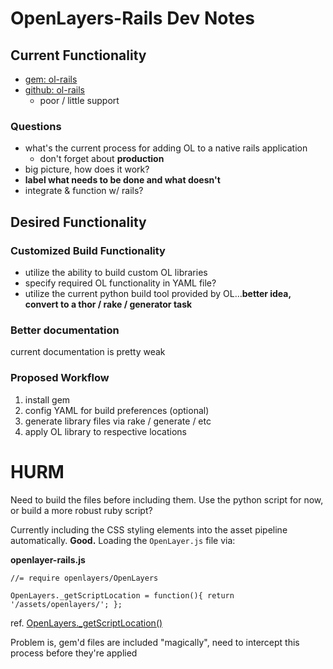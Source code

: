 # OpenLayers-Rails Dev Notes

## Current Functionality

- [gem: ol-rails](http://rubygems.org/gems/openlayers-rails)
- [github: ol-rails](https://github.com/tmikoss/openlayers-rails)
  - poor / little support

### Questions

- what's the current process for adding OL to a native rails application
  - don't forget about **production**
- big picture, how does it work?
- **label what needs to be done and what doesn't**
- integrate & function w/ rails?

## Desired Functionality

### Customized Build Functionality

- utilize the ability to build custom OL libraries
- specify required OL functionality in YAML file?
- utilize the current python build tool provided by OL…**better idea, convert to a thor / rake / generator task**

### Better documentation

current documentation is pretty weak

### Proposed Workflow

1. install gem
2. config YAML for build preferences (optional)
2. generate library files via rake / generate / etc
3. apply OL library to respective locations


# HURM

Need to build the files before including them. Use the python script for now, or build a more robust ruby script?

Currently including the CSS styling elements into the asset pipeline automatically. **Good.** Loading the `OpenLayer.js` file via:

**openlayer-rails.js**

```
//= require openlayers/OpenLayers

OpenLayers._getScriptLocation = function(){ return '/assets/openlayers/'; };
```

ref. [OpenLayers._getScriptLocation()](http://dev.openlayers.org/docs/files/OpenLayers-js.html#OpenLayers._getScriptLocation)

Problem is, gem'd files are included "magically", need to intercept this process before they're applied